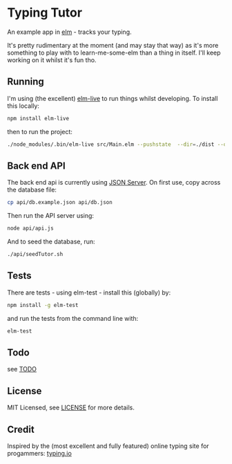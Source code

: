 # Typing Tutor

An example app in [elm](http://elm-lang.org/) - tracks your typing.

It's pretty rudimentary at the moment (and may stay that way) as it's more
something to play with to learn-me-some-elm than a thing in itself.  I'll
keep working on it whilst it's fun tho.

## Running

I'm using (the excellent) [elm-live](https://github.com/tomekwi/elm-live)
to run things whilst developing.  To install this locally:

```bash
npm install elm-live
```

then to run the project:

```bash
./node_modules/.bin/elm-live src/Main.elm --pushstate  --dir=./dist --output=./dist/elm.js
```


## Back end API

The back end api is currently using [JSON Server](https://github.com/typicode/json-server).
On first use, copy across the database file:

```bash
cp api/db.example.json api/db.json
```

Then run the API server using:

```bash
node api/api.js
```

And to seed the database, run:

```bash
./api/seedTutor.sh
```

## Tests

There are tests - using elm-test - install this (globally) by:

```bash
npm install -g elm-test
```

and run the tests from the command line with:

```bash
elm-test
```

## Todo

see [TODO](../master/TODO)


## License

MIT Licensed, see [LICENSE](../master/LICENSE) for more details.


## Credit

Inspired by the (most excellent and fully featured) online
typing site for progammers: [typing.io](https://typing.io)
